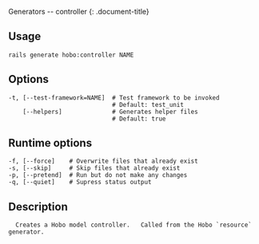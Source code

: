 Generators -- controller
{: .document-title}


## Usage

    

    rails generate hobo:controller NAME


## Options

    

    -t, [--test-framework=NAME]  # Test framework to be invoked
                                 # Default: test_unit
        [--helpers]              # Generates helper files
                                 # Default: true


## Runtime options

    

    -f, [--force]    # Overwrite files that already exist
    -s, [--skip]     # Skip files that already exist
    -p, [--pretend]  # Run but do not make any changes
    -q, [--quiet]    # Supress status output


## Description

    


      Creates a Hobo model controller.   Called from the Hobo `resource` generator.
